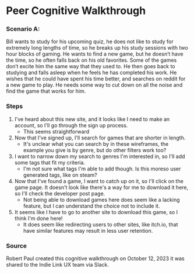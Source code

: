 # Peer Cognitive Walkthrough
### Scenario A:

Bill wants to study for his upcoming quiz, he does not like to study for
extremely long lengths of time, so he breaks up his study sessions with two hour blocks
of gaming. He wants to find a new game, but he doesn’t have the time, so he often falls
back on his old favorites. Some of the games don’t excite him the same way that they
used to. He then goes back to studying and falls asleep when he feels he has completed
his work. He wishes that he could have spent his time better, and searches on reddit for
a new game to play. He needs some way to cut down on all the noise and find the game
that works for him.

### Steps
1. I've heard about this new site, and it looks like I need to make an account, so I'll go through
the sign up process.
    - This seems straightforward
2. Now that I've signed up, I'll search for games that are shorter in length.
    - It's unclear what you can search by in these wireframes, the example you give is by
genre, but do other filters work too?
3. I want to narrow down my search to genres I'm interested in, so I'll add some tags that fit
my criteria.
    - I'm not sure what tags I'm able to add though. Is this moreso user generated tags, like
on steam?
4. Now that I've found a game, I want to catch up on it, so I'll click on the game page. It
doesn't look like there's a way for me to download it here, so I'll check the developer post
page.
    - Not being able to download games here does seem like a lacking feature, but I can
understand the choice not to include it.
5. It seems like I have to go to another site to download this game, so I think I'm done here!
    - It does seem like redirecting users to other sites, like itch.io, that have similar features
may result in less user retention.

### Source
Robert Paul created this cognitive walkthrough on October 12, 2023 it was shared to the Indie Link UX team via Slack.
